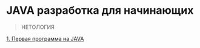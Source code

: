 # JAVA разработка для начинающих
> НЕТОЛОГИЯ

[1. Первая программа на JAVA](https://github.com/VaheBard/firstNetologyLection/blob/main/README.md)
